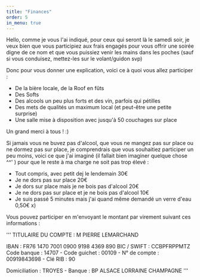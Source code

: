 ```yaml
---
title: "Finances"
order: 5
in_menu: true
---
```

Hello, comme je vous l'ai indiqué, pour ceux qui seront là le samedi soir, je veux bien que vous participiez aux frais engagés pour vous offrir une soirée digne de ce nom et que vous puissiez venir les mains dans les poches (sauf si vous conduisez, mettez-les sur le volant/guidon svp)

Donc pour vous donner une explication, voici ce à quoi vous allez participer :

- De la bière locale, de la Roof en fûts
- Des Softs
- Des alcools un peu plus forts et des vin, parfois qui pétilles
- Des mets de qualités un maximum local (et peut-être une petite surprise)
- Une salle mise à disposition avec jusqu'à 50 couchages sur place

Un grand merci à tous ! :)

Si jamais vous ne buvez pas d'alcool, que vous ne mangez pas sur place ou ne dormez pas sur place, je comprendrais que vous souhaitiez participer un peu moins, voici ce que j'ai imaginé (il fallait bien imaginer quelque chose ^^' ) pour que le reste à ma charge ne soit pas trop élevé :

- Tout compris, avec petit dej le lendemain 30€
- Je ne dors pas sur place 20€
- Je dors sur place mais je ne bois pas d'alcool 20€
- Je ne dors pas sur place et je ne bois pas d'alcool 10€
- Je suis passé 5 minutes mais j'ai quand même demandé un verre d'eau 0,50€ x)

Vous pouvez participer en m'envoyant le montant par virement suivant ces informations :

'''
TITULAIRE DU COMPTE : M PIERRE LEMARCHAND

IBAN : FR76 1470 7001 0900 9198 4369 890
BIC / SWIFT : CCBPFRPPMTZ
Code banque : 14707 - Code guichet :  00109 - N° de compte :  00919843698 - Clé RIB : 90

Domiciliation : TROYES - Banque : BP ALSACE LORRAINE CHAMPAGNE
''' 